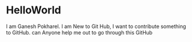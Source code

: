 # HelloWorld

I am Ganesh Pokharel. 
I am New to Git Hub, I want to contribute something to GitHub. can Anyone help me out to go through this GitHub
